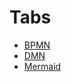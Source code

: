 # Tabs

- [BPMN](../../bpmn-viewer/custom-links.bpmn)
- [DMN](../../dmn-viewer/dmn1.dmn)
- [Mermaid](../../mermaid-viewer/diagram1.mmd)
